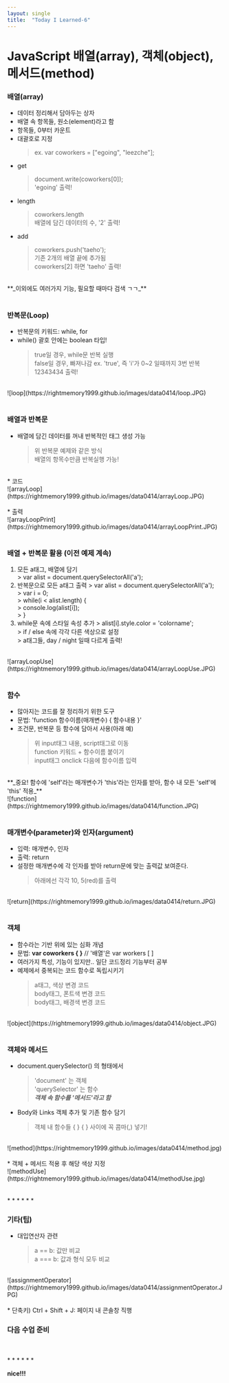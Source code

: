 ```yaml
---
layout: single
title:  "Today I Learned-6"
---
```


# JavaScript 배열(array), 객체(object), 메서드(method)


### 배열(array)
  * 데이터 정리해서 담아두는 상자
  * 배열 속 항목들, 원소(element)라고 함
  * 항목들, 0부터 카운트
  * 대괄호로 지정
    > ex. var coworkers = ["egoing", "leezche"];
  * get
    > document.write(coworkers[0]); <br>
    > 'egoing' 출력!
  * length
    > coworkers.length <br>
    > 배열에 담긴 데이터의 수, '2' 출력!
  * add
    > coworkers.push('taeho'); <br>
    > 기존 2개의 배열 끝에 추가됨 <br>
    > coworkers[2] 하면 'taeho' 출력! <br>
<br>
 **_이외에도 여러가지 기능, 필요할 때마다 검색 ㄱㄱ_**
 
<br>
<br>

###  반복문(Loop)
  * 반복문의 키워드: while, for
  * while() 괄호 안에는 boolean 타입!
    > true일 경우, while문 반복 실행 <br>
    > false일 경우, 빠져나감
      > ex. 'true', 즉 'i'가 0~2 일때까지 3번 반복 <br>
      > 12343434 출력!
<br>
![loop](https://rightmemory1999.github.io/images/data0414/loop.JPG)
<br>
<br>

### 배열과 반복문
  * 배열에 담긴 데이터를 꺼내 반복적인 태그 생성 가능
    > 위 반복문 예제와 같은 방식 <br>
    > 배열의 항목수만큼 반복실행 가능!
<br>
  * 코드 <br>
![arrayLoop](https://rightmemory1999.github.io/images/data0414/arrayLoop.JPG)
<br>
<br>
  * 출력 <br>
![arrayLoopPrint](https://rightmemory1999.github.io/images/data0414/arrayLoopPrint.JPG)
<br>
<br>

### 배열 + 반복문 활용 (이전 예제 계속)
  1. 모든 a태그, 배열에 담기 <br>
    > var alist = document.querySelectorAll('a');
  2. 반복문으로 모든 a태그 출력
    > var alist = document.querySelectorAll('a'); <br>
    > var i = 0; <br>
    > while(i < alist.length) {  <br>
    > console.log(alist[i]); <br>
    > }
  3. while문 속에 스타일 속성 추가
    > alist[i].style.color = 'colorname'; <br>
    > if / else 속에 각각 다른 색상으로 설정 <br>
    > a태그들, day / night 일때 다르게 출력!
<br>
![arrayLoopUse](https://rightmemory1999.github.io/images/data0414/arrayLoopUse.JPG)
<br>
<br>

### 함수
  * 많아지는 코드를 잘 정리하기 위한 도구
  * 문법: 'function 함수이름(매개변수) { 함수내용 }'
  * 조건문, 반복문 등 함수에 담아서 사용(아래 예)
    > 위 input태그 내용, script태그로 이동 <br>
    > function 키워드 + 함수이름  붙이기 <br>
    > input태그 onclick 다음에 함수이름 입력 <br>
<br>
**_중요! 함수에 'self'라는 매개변수가 'this'라는 인자를 받아, 함수 내 모든 'self'에 'this' 적용_**
<br>
![function](https://rightmemory1999.github.io/images/data0414/function.JPG)
<br>
<br>

### 매개변수(parameter)와 인자(argument)
  * 입력: 매개변수, 인자
  * 출력: return
  * 설정한 매개변수에 각 인자를 받아 return문에 맞는 출력값 보여준다.
    > 아래에선 각각 10, 5(red)를 출력
<br>
![return](https://rightmemory1999.github.io/images/data0414/return.JPG)
<br>
<br>

### 객체
  * 함수라는 기반 위에 있는 심화 개념
  * 문법: **var coworkers { }** // '배열'은 var workers [  ]
  * 여러가지 특성, 기능이 있지만.. 일단 코드정리 기능부터 공부 <br>
  * 예제에서 중복되는 코드 함수로 독립시키기
    > a태그, 색상 변경 코드 <br>
    > body태그, 폰트색 변경 코드 <br>
    > body태그, 배경색 변경 코드
<br>
![object](https://rightmemory1999.github.io/images/data0414/object.JPG)
<br>
<br>

### 객체와 메서드
  * document.querySelector() 의 형태에서
    > 'document' 는 객체 <br>
    > 'querySelector' 는 함수 <br>
    > **_객체 속 함수를 '메서드'라고 함_**
  * Body와 Links 객체 추가 및 기존 함수 담기
    > 객체 내 함수들 { } { } 사이에 꼭 콤마(,) 넣기!
<br>
![method](https://rightmemory1999.github.io/images/data0414/method.jpg)
<br>
<br>
  * 객체 + 메서드 적용 후 해당 색상 지정
<br>
![methodUse](https://rightmemory1999.github.io/images/data0414/methodUse.jpg)
<br>
<br>

<br>
* * *
* * *
<br>

### 기타(팁)
  * 대입연산자 관련
    > a == b: 값만 비교 <br>
    > a === b: 값과 형식 모두 비교
<br>
![assignmentOperator](https://rightmemory1999.github.io/images/data0414/assignmentOperator.JPG)
<br>
<br>
  * 단축키) Ctrl + Shift + J: 페이지 내 콘솔창 직행
<br>

### 다음 수업 준비

<br>
<br>
* * *
* * *
<br>

**nice!!!**
